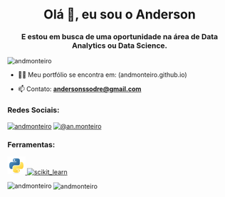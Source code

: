 <h1 align="center">Olá 👋, eu sou o Anderson</h1>
<h3 align="center">E estou em busca de uma oportunidade na área de Data Analytics ou Data Science.</h3>

<p align="left"> <img src="https://komarev.com/ghpvc/?username=andmonteiro&label=Profile%20views&color=0e75b6&style=flat" alt="andmonteiro" /> </p>

- 👨‍💻 Meu portfólio se encontra em: (andmonteiro.github.io)

- 📫 Contato: **andersonssodre@gmail.com**

<h3 align="left">Redes Sociais:</h3>
<p align="left">
<a href="https://linkedin.com/in/andmonteiro" target="blank"><img align="center" src="https://raw.githubusercontent.com/rahuldkjain/github-profile-readme-generator/master/src/images/icons/Social/linked-in-alt.svg" alt="andmonteiro" height="30" width="40" /></a>
<a href="https://medium.com/@an.monteiro" target="blank"><img align="center" src="https://raw.githubusercontent.com/rahuldkjain/github-profile-readme-generator/master/src/images/icons/Social/medium.svg" alt="@an.monteiro" height="30" width="40" /></a>
</p>

<h3 align="left">Ferramentas:</h3>
<p align="left"> <a href="https://www.python.org" target="_blank"> <img src="https://raw.githubusercontent.com/devicons/devicon/master/icons/python/python-original.svg" alt="python" width="40" height="40"/> </a> <a href="https://scikit-learn.org/" target="_blank"> <img src="https://upload.wikimedia.org/wikipedia/commons/0/05/Scikit_learn_logo_small.svg" alt="scikit_learn" width="40" height="40"/> </a> </p>

<p><img align="left" src="https://github-readme-stats.vercel.app/api/top-langs?username=andmonteiro&show_icons=true&locale=en&layout=compact" alt="andmonteiro" /></p>

<p>&nbsp;<img align="center" src="https://github-readme-stats.vercel.app/api?username=andmonteiro&show_icons=true&locale=en" alt="andmonteiro" /></p>
